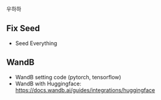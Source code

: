 우하하

## Fix Seed
- Seed Everything

## WandB
- WandB setting code (pytorch, tensorflow)
- WandB with Huggingface: https://docs.wandb.ai/guides/integrations/huggingface

